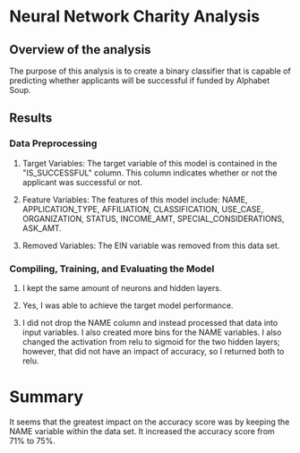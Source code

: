 # Neural Network Charity Analysis

## Overview of the analysis

The purpose of this analysis is to create a binary classifier that is capable of predicting whether applicants will be successful if funded by Alphabet Soup. 

## Results

### Data Preprocessing

1. Target Variables: The target variable of this model is contained in the "IS_SUCCESSFUL" column. This column indicates whether or not the applicant was successful or not.

2. Feature Variables: The features of this model include: NAME, APPLICATION_TYPE, AFFILIATION, CLASSIFICATION, USE_CASE, ORGANIZATION, STATUS, INCOME_AMT, SPECIAL_CONSIDERATIONS, ASK_AMT.

3. Removed Variables: The EIN variable was removed from this data set. 

### Compiling, Training, and Evaluating the Model

1. I kept the same amount of neurons and hidden layers.

2. Yes, I was able to achieve the target model performance.

3. I did not drop the NAME column and instead processed that data into input variables. I also created more bins for the NAME variables. I also changed the activation from relu to sigmoid for the two hidden layers; however, that did not have an impact of accuracy, so I returned both to relu. 


# Summary

It seems that the greatest impact on the accuracy score was by keeping the NAME variable within the data set. It increased the accuracy score from 71% to 75%. 